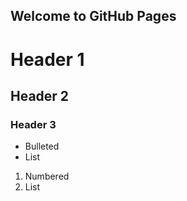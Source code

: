 ## Welcome to GitHub Pages



# Header 1
## Header 2
### Header 3

- Bulleted
- List

1. Numbered
2. List
